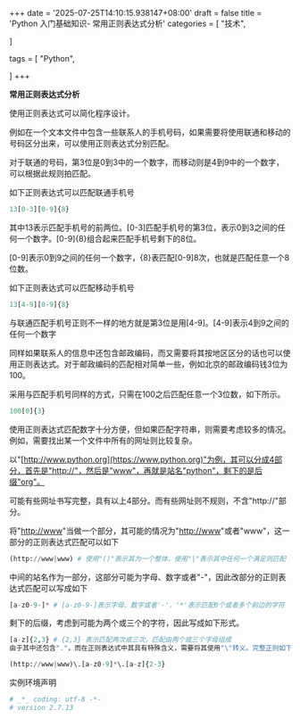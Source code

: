 +++
date = '2025-07-25T14:10:15.938147+08:00'
draft = false
title = 'Python 入门基础知识- 常用正则表达式分析'
categories = [
    "技术",

]

tags = [
    "Python",

]
+++

**常用正则表达式分析**

使用正则表达式可以简化程序设计。

例如在一个文本文件中包含一些联系人的手机号码，如果需要将使用联通和移动的号码区分出来，可以使用正则表达式分别匹配。

对于联通的号码，第3位是0到3中的一个数字，而移动则是4到9中的一个数字，可以根据此规则拍匹配。

如下正则表达式可以匹配联通手机号

```py
13[0-3][0-9]{8}
```

其中13表示匹配手机号的前两位。[0-3]匹配手机号的第3位，表示0到3之间的任何一个数字。[0-9]{8}组合起来匹配手机号剩下的8位。

[0-9]表示0到9之间的任何一个数字，{8}表匹配[0-9]8次，也就是匹配任意一个8位数。

如下正则表达式可以匹配移动手机号

```py
13[4-9][0-9]{8}
```

与联通匹配手机号正则不一样的地方就是第3位是用[4-9]。[4-9]表示4到9之间的任何一个数字

同样如果联系人的信息中还包含邮政编码，而又需要将其按地区区分的话也可以使用正则表达式。对于邮政编码的匹配相对简单一些，例如北京的邮政编码钱3位为100。

采用与匹配手机号同样的方式，只需在100之后匹配任意一个3位数，如下所示。

```py
100[0]{3}
```

使用正则表达式匹配数字十分方便，但如果匹配字符串，则需要考虑较多的情况。例如，需要找出某一个文件中所有的网址则比较复杂。

以"[http://www.python.org](https://www.python.org)"为例，其可以分成4部分，首先是"http://"，然后是"www"，再就是站名"python"，剩下的是后缀"org"。

可能有些网址书写完整，具有以上4部分。而有些网址则不规则，不含"http://"部分。

将"<http://www>"当做一个部分，其可能的情况为"<http://www>"或者"www"，这一部分的正则表达式匹配可以如下

```py
(http://www|www) # 使用"()"表示其为一个整体，使用"|"表示其中任何一个满足则匹配
```

中间的站名作为一部分，这部分可能为字母、数字或者"-"，因此改部分的正则表达式匹配可以写成如下

```py
[a-z0-9-]* # [a-z0-9-]表示字母、数字或者'-'，'*'表示匹配0个或者多个前边的字符
```

剩下的后缀，考虑到可能为两个或三个的字符，因此写成如下形式。

```py
[a-z]{2,3} # {2,3} 表示匹配两次或三次，匹配由两个或三个字母组成
由于其中还包含"."，而在正则表达式中其具有特殊含义，需要将其使用"\"转义。完整正则如下
```

```py
(http://www|www)\.[a-z0-9]*\.[a-z]{2-3}
```

实例环境声明

```bash
# _*_ coding: utf-8 -*-
# version 2.7.13
```
